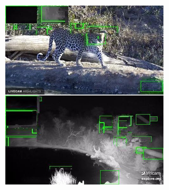 ![20200808-232238-235243](in/20200808/20200808-232238-235243_0_.jpg)
![20200808-235248-000003](in/20200808/20200808-235248-000003_0_.jpg)
